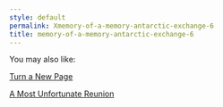 ```yaml
---
style: default
permalink: Xmemory-of-a-memory-antarctic-exchange-6
title: memory-of-a-memory-antarctic-exchange-6
---
```

You may also like:

[Turn a New Page](http://scp-wiki.net/turn-a-new-page)

[A Most Unfortunate Reunion](http://scp-wiki.net/a-most-unfortunate-reunion)
